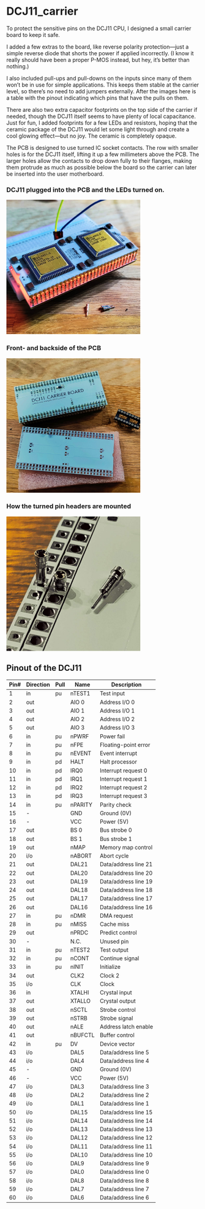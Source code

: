 # DCJ11_carrier

To protect the sensitive pins on the DCJ11 CPU, I designed a small carrier board to keep it safe.

I added a few extras to the board, like reverse polarity protection—just a simple reverse diode that shorts the power if applied incorrectly. (I know it really should have been a proper P-MOS instead, but hey, it’s better than nothing.) 

I also included pull-ups and pull-downs on the inputs since many of them won’t be in use for simple applications. This keeps them stable at the carrier level, so there’s no need to add jumpers externally. After the images here is a table with the pinout indicating which pins that have the pulls on them.

There are also two extra capacitor footprints on the top side of the carrier if needed, though the DCJ11 itself seems to have plenty of local capacitance. Just for fun, I added footprints for a few LEDs and resistors, hoping that the ceramic package of the DCJ11 would let some light through and create a cool glowing effect—but no joy. The ceramic is completely opaque.

The PCB is designed to use turned IC socket contacts. The row with smaller holes is for the DCJ11 itself, lifting it up a few millimeters above the PCB. The larger holes allow the contacts to drop down fully to their flanges, making them protrude as much as possible below the board so the carrier can later be inserted into the user motherboard.

### DCJ11 plugged into the PCB and the LEDs turned on.
<img src="Images/DCJ11-lights.jpg" alt="Image" height="350">

### Front- and backside of the PCB
<img src="Images/DCJ11-PCBs.jpg" alt="Image" height="350">

### How the turned pin headers are mounted
<img src="Images/DCJ11-closeup.jpg" alt="Image" height="350">


## Pinout of the DCJ11

| Pin# | Direction | Pull   | Name    | Description          |
| --- | --- | -- | ------- | -------------------- |
| 1   | in  | pu | nTEST1  | Test input           |
| 2   | out |    | AIO 0   | Address I/O 0        |
| 3   | out |    | AIO 1   | Address I/O 1        |
| 4   | out |    | AIO 2   | Address I/O 2        |
| 5   | out |    | AIO 3   | Address I/O 3        |
| 6   | in  | pu | nPWRF   | Power fail           |
| 7   | in  | pu | nFPE    | Floating-point error |
| 8   | in  | pu | nEVENT  | Event interrupt      |
| 9   | in  | pd | HALT    | Halt processor       |
| 10  | in  | pd | IRQ0    | Interrupt request 0  |
| 11  | in  | pd | IRQ1    | Interrupt request 1  |
| 12  | in  | pd | IRQ2    | Interrupt request 2  |
| 13  | in  | pd | IRQ3    | Interrupt request 3  |
| 14  | in  | pu | nPARITY | Parity check         |
| 15  | -   |    | GND     | Ground (0V)          |
| 16  | -   |    | VCC     | Power (5V)           |
| 17  | out |    | BS 0    | Bus strobe 0         |
| 18  | out |    | BS 1    | Bus strobe 1         |
| 19  | out |    | nMAP    | Memory map control   |
| 20  | i/o |    | nABORT  | Abort cycle          |
| 21  | out |    | DAL21   | Data/address line 21 |
| 22  | out |    | DAL20   | Data/address line 20 |
| 23  | out |    | DAL19   | Data/address line 19 |
| 24  | out |    | DAL18   | Data/address line 18 |
| 25  | out |    | DAL17   | Data/address line 17 |
| 26  | out |    | DAL16   | Data/address line 16 |
| 27  | in  | pu | nDMR    | DMA request          |
| 28  | in  | pu | nMISS   | Cache miss           |
| 29  | out |    | nPRDC   | Predict control      |
| 30  | -   |    | N.C.    | Unused pin           |
| 31  | in  | pu | nTEST2  | Test output          |
| 32  | in  | pu | nCONT   | Continue signal      |
| 33  | in  | pu | nINIT   | Initialize           |
| 34  | out |    | CLK2    | Clock 2              |
| 35  | i/o |    | CLK     | Clock                |
| 36  | in  |    | XTALHI  | Crystal input        |
| 37  | out |    | XTALLO  | Crystal output       |
| 38  | out |    | nSCTL   | Strobe control       |
| 39  | out |    | nSTRB   | Strobe signal        |
| 40  | out |    | nALE    | Address latch enable |
| 41  | out |    | nBUFCTL | Buffer control       |
| 42  | in  | pu | DV      | Device vector        |
| 43  | i/o |    | DAL5    | Data/address line 5  |
| 44  | i/o |    | DAL4    | Data/address line 4  |
| 45  | -   |    | GND     | Ground (0V)          |
| 46  | -   |    | VCC     | Power (5V)           |
| 47  | i/o |    | DAL3    | Data/address line 3  |
| 48  | i/o |    | DAL2    | Data/address line 2  |
| 49  | i/o |    | DAL1    | Data/address line 1  |
| 50  | i/o |    | DAL15   | Data/address line 15 |
| 51  | i/o |    | DAL14   | Data/address line 14 |
| 52  | i/o |    | DAL13   | Data/address line 13 |
| 53  | i/o |    | DAL12   | Data/address line 12 |
| 54  | i/o |    | DAL11   | Data/address line 11 |
| 55  | i/o |    | DAL10   | Data/address line 10 |
| 56  | i/o |    | DAL9    | Data/address line 9  |
| 57  | i/o |    | DAL0    | Data/address line 0  |
| 58  | i/o |    | DAL8    | Data/address line 8  |
| 59  | i/o |    | DAL7    | Data/address line 7  |
| 60  | i/o |    | DAL6    | Data/address line 6  |
 
    
      
